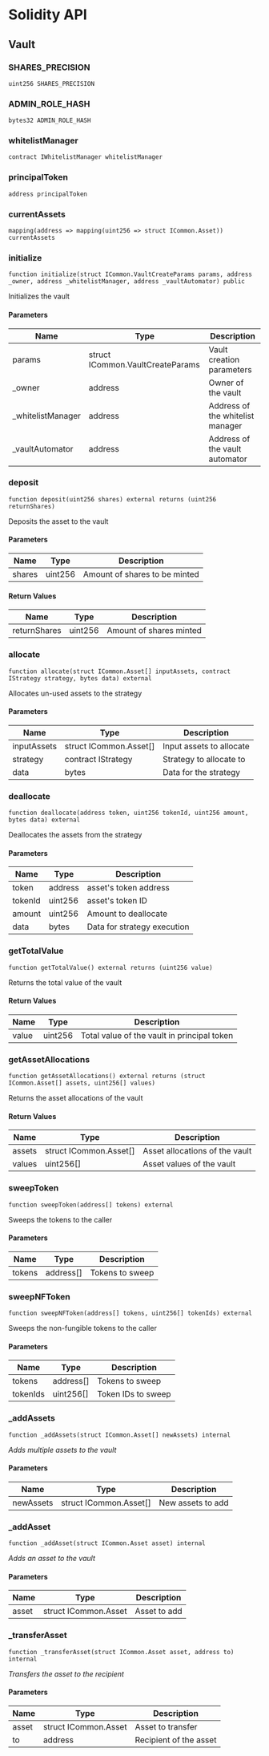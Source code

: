 # Solidity API

## Vault

### SHARES_PRECISION

```solidity
uint256 SHARES_PRECISION
```

### ADMIN_ROLE_HASH

```solidity
bytes32 ADMIN_ROLE_HASH
```

### whitelistManager

```solidity
contract IWhitelistManager whitelistManager
```

### principalToken

```solidity
address principalToken
```

### currentAssets

```solidity
mapping(address => mapping(uint256 => struct ICommon.Asset)) currentAssets
```

### initialize

```solidity
function initialize(struct ICommon.VaultCreateParams params, address _owner, address _whitelistManager, address _vaultAutomator) public
```

Initializes the vault

#### Parameters

| Name | Type | Description |
| ---- | ---- | ----------- |
| params | struct ICommon.VaultCreateParams | Vault creation parameters |
| _owner | address | Owner of the vault |
| _whitelistManager | address | Address of the whitelist manager |
| _vaultAutomator | address | Address of the vault automator |

### deposit

```solidity
function deposit(uint256 shares) external returns (uint256 returnShares)
```

Deposits the asset to the vault

#### Parameters

| Name | Type | Description |
| ---- | ---- | ----------- |
| shares | uint256 | Amount of shares to be minted |

#### Return Values

| Name | Type | Description |
| ---- | ---- | ----------- |
| returnShares | uint256 | Amount of shares minted |

### allocate

```solidity
function allocate(struct ICommon.Asset[] inputAssets, contract IStrategy strategy, bytes data) external
```

Allocates un-used assets to the strategy

#### Parameters

| Name | Type | Description |
| ---- | ---- | ----------- |
| inputAssets | struct ICommon.Asset[] | Input assets to allocate |
| strategy | contract IStrategy | Strategy to allocate to |
| data | bytes | Data for the strategy |

### deallocate

```solidity
function deallocate(address token, uint256 tokenId, uint256 amount, bytes data) external
```

Deallocates the assets from the strategy

#### Parameters

| Name | Type | Description |
| ---- | ---- | ----------- |
| token | address | asset's token address |
| tokenId | uint256 | asset's token ID |
| amount | uint256 | Amount to deallocate |
| data | bytes | Data for strategy execution |

### getTotalValue

```solidity
function getTotalValue() external returns (uint256 value)
```

Returns the total value of the vault

#### Return Values

| Name | Type | Description |
| ---- | ---- | ----------- |
| value | uint256 | Total value of the vault in principal token |

### getAssetAllocations

```solidity
function getAssetAllocations() external returns (struct ICommon.Asset[] assets, uint256[] values)
```

Returns the asset allocations of the vault

#### Return Values

| Name | Type | Description |
| ---- | ---- | ----------- |
| assets | struct ICommon.Asset[] | Asset allocations of the vault |
| values | uint256[] | Asset values of the vault |

### sweepToken

```solidity
function sweepToken(address[] tokens) external
```

Sweeps the tokens to the caller

#### Parameters

| Name | Type | Description |
| ---- | ---- | ----------- |
| tokens | address[] | Tokens to sweep |

### sweepNFToken

```solidity
function sweepNFToken(address[] tokens, uint256[] tokenIds) external
```

Sweeps the non-fungible tokens to the caller

#### Parameters

| Name | Type | Description |
| ---- | ---- | ----------- |
| tokens | address[] | Tokens to sweep |
| tokenIds | uint256[] | Token IDs to sweep |

### _addAssets

```solidity
function _addAssets(struct ICommon.Asset[] newAssets) internal
```

_Adds multiple assets to the vault_

#### Parameters

| Name | Type | Description |
| ---- | ---- | ----------- |
| newAssets | struct ICommon.Asset[] | New assets to add |

### _addAsset

```solidity
function _addAsset(struct ICommon.Asset asset) internal
```

_Adds an asset to the vault_

#### Parameters

| Name | Type | Description |
| ---- | ---- | ----------- |
| asset | struct ICommon.Asset | Asset to add |

### _transferAsset

```solidity
function _transferAsset(struct ICommon.Asset asset, address to) internal
```

_Transfers the asset to the recipient_

#### Parameters

| Name | Type | Description |
| ---- | ---- | ----------- |
| asset | struct ICommon.Asset | Asset to transfer |
| to | address | Recipient of the asset |

